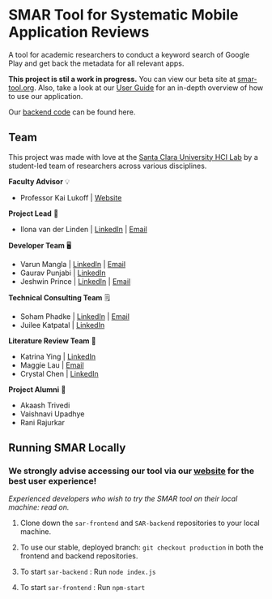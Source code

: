 # SMAR Tool for Systematic Mobile Application Reviews

A tool for academic researchers to conduct a keyword search of Google Play and get back the metadata for all relevant apps. 

**This project is stil a work in progress.** You can view our beta site at [smar-tool.org](http://smar-tool.org/). Also, take a look at our [User Guide](https://smar-team.s3.us-west-1.amazonaws.com/user-guide/SMAR+User+Guide.pdf) for an in-depth overview of how to use our application.

Our [backend code](https://github.com/scuhci/SAR-backend/) can be found here.

## Team

This project was made with love at the [Santa Clara University HCI Lab](https://scuhci.com/) by a student-led team of researchers across various disciplines.

**Faculty Advisor** :bulb:
- Professor Kai Lukoff | [Website](https://kailukoff.com/)

**Project Lead** 💬

- Ilona van der Linden | [LinkedIn](https://www.linkedin.com/in/lonavdlin/) | [Email](mailto:lonavdlin@gmail.com)

**Developer Team** 🖥️

- Varun Mangla | [LinkedIn](https://www.linkedin.com/in/varunmangla/) | [Email](mailto:varunm57@outlook.com)
- Gaurav Punjabi | [LinkedIn](https://www.linkedin.com/in/gaurav-punjabi-34067315a/)
- Jeshwin Prince | [LinkedIn]( https://www.linkedin.com/in/jeshwinprince/) | [Email](mailto:jprince2@scu.edu)

**Technical Consulting Team** 🗒️

- Soham Phadke | [LinkedIn](https://www.linkedin.com/in/soham-phadke/) | [Email](mailto:smphadke24@gmail.com)
- Juilee Katpatal | [LinkedIn](https://www.linkedin.com/in/zuilee/) 

**Literature Review Team** 📖
- Katrina Ying | [LinkedIn](https://www.linkedin.com/in/katrinaying/)
- Maggie Lau | [Email](mailto:mlone2328@gmail.com)
- Crystal Chen | [LinkedIn](https://www.linkedin.com/in/crystal-chen-637757119/)

**Project Alumni** 🤍
- Akaash Trivedi
- Vaishnavi Upadhye
- Rani Rajurkar

## Running SMAR Locally

### **We strongly advise accessing our tool via our [website](http://smar-tool.org/) for the best user experience!** 
*Experienced developers who wish to try the SMAR tool on their local machine: read on.*

1. Clone down the `sar-frontend` and `SAR-backend` repositories to your local machine.

2. To use our stable, deployed branch: `git checkout production` in both the frontend and backend repositories.

3. To start `sar-backend` : Run `node index.js`

4. To start `sar-frontend` : Run `npm-start`
